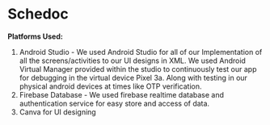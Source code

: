 # Schedoc

**Platforms Used:**
1. Android Studio - 
We used Android Studio for all of our Implementation of all the screens/activities to our UI designs in XML. We used Android Virtual Manager provided within the studio to continuously test our app for debugging in the virtual device Pixel 3a. Along with testing in our physical android devices at times like OTP verification.
2. Firebase Database - 
We used firebase realtime database and authentication service for easy store and access of data.
3. Canva for UI designing
